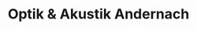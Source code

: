 ---
title: "Optik & Akustik Andernach"
url: /dortmund/optik-und-akustik-andernach/
shop: Optiker
---